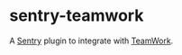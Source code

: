 sentry-teamwork
===============
A [Sentry](https://www.getsentry.com/) plugin to integrate with [TeamWork](https://teamwork.com).

